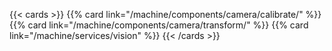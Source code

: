 {{< cards >}}
{{% card link="/machine/components/camera/calibrate/" %}}
{{% card link="/machine/components/camera/transform/" %}}
{{% card link="/machine/services/vision" %}}
{{< /cards >}}
